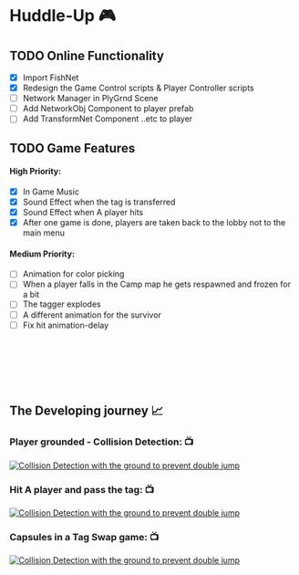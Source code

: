 # Huddle-Up 🎮

## TODO Online Functionality
- [X] Import FishNet
- [X] Redesign the Game Control scripts & Player Controller scripts
- [ ] Network Manager in PlyGrnd Scene
- [ ] Add NetworkObj Component to player prefab
- [ ] Add TransformNet Component ..etc to player

## TODO Game Features
#### High Priority:
- [x] In Game Music
- [x] Sound Effect when the tag is transferred
- [x] Sound Effect when A player hits
- [x] After one game is done, players are taken back to the lobby not to the main menu

#### Medium Priority:
- [ ] Animation for color picking
- [ ] When a player falls in the Camp map he gets respawned and frozen for a bit
- [ ] The tagger explodes
- [ ] A different animation for the survivor
- [ ] Fix hit animation-delay
##
<br><br><Br><br>

## The Developing journey 📈
### Player grounded - Collision Detection: 📺
[![Collision Detection with the ground to prevent double jump](img/player_ground_collision.png)](https://www.youtube.com/watch?v=RV0QfxW1PRk)


### Hit A player and pass the tag: 📺
[![Collision Detection with the ground to prevent double jump](img/player_hit.png)]([https://www.youtube.com/watch?v=RV0QfxW1PRk](https://www.youtube.com/watch?v=4jVJt0QTGV4))


### Capsules in a Tag Swap game: 📺
[![Collision Detection with the ground to prevent double jump](https://github.com/MiAlhazmi/Huddle-Up/assets/66153506/aac054e4-26fe-4ff1-b56e-119295e33e53)](https://youtu.be/z4mif9l-B3g)
